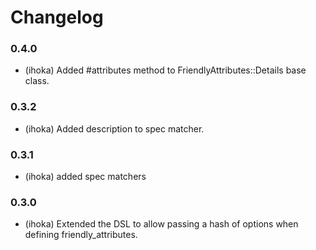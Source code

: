 Changelog
=========

### 0.4.0
  
  * (ihoka) Added #attributes method to FriendlyAttributes::Details base class.

### 0.3.2
  
  * (ihoka) Added description to spec matcher.

### 0.3.1
  
  * (ihoka) added spec matchers

### 0.3.0

  * (ihoka) Extended the DSL to allow passing a hash of options when defining friendly_attributes.
